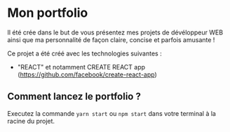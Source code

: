 # Mon portfolio

Il été crée dans le but de vous présentez mes projets de dévéloppeur WEB ainsi que ma personnalité de façon claire, concise et parfois amusante !

Ce projet a été créé avec les technologies suivantes :
- "REACT" et notamment CREATE REACT app (https://github.com/facebook/create-react-app)

## Comment lancez le portfolio ?

Executez la commande `yarn start` ou `npm start` dans votre terminal à la racine du projet.

